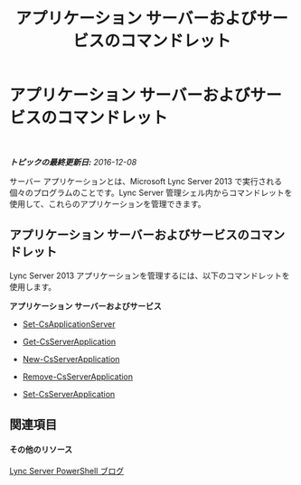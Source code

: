 ﻿---
title: アプリケーション サーバーおよびサービスのコマンドレット
TOCTitle: アプリケーション サーバーおよびサービスのコマンドレット
ms:assetid: 4db74a72-2beb-4c95-a761-310ac9e5f624
ms:mtpsurl: https://technet.microsoft.com/ja-jp/library/Gg415653(v=OCS.15)
ms:contentKeyID: 48272042
ms.date: 12/10/2016
mtps_version: v=OCS.15
ms.translationtype: HT
---

# アプリケーション サーバーおよびサービスのコマンドレット

 

_**トピックの最終更新日:** 2016-12-08_

サーバー アプリケーションとは、Microsoft Lync Server 2013 で実行される個々のプログラムのことです。Lync Server 管理シェル内からコマンドレットを使用して、これらのアプリケーションを管理できます。

## アプリケーション サーバーおよびサービスのコマンドレット

Lync Server 2013 アプリケーションを管理するには、以下のコマンドレットを使用します。

**アプリケーション サーバーおよびサービス**

  -   
    [Set-CsApplicationServer](set-csapplicationserver.md)

  -   
    [Get-CsServerApplication](get-csserverapplication.md)

  -   
    [New-CsServerApplication](new-csserverapplication.md)

  -   
    [Remove-CsServerApplication](remove-csserverapplication.md)

  -   
    [Set-CsServerApplication](set-csserverapplication.md)

## 関連項目

#### その他のリソース

[Lync Server PowerShell ブログ](http://go.microsoft.com/fwlink/?linkid=203150%26clcid=0x411)

